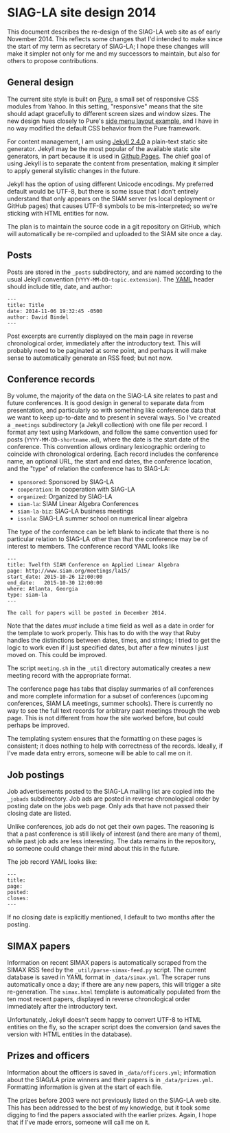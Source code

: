 # SIAG-LA site design 2014

This document describes the re-design of the SIAG-LA web site as of
early November 2014.  This reflects some changes that I'd intended to
make since the start of my term as secretary of SIAG-LA; I hope these
changes will make it simpler not only for me and my successors to
maintain, but also for others to propose contributions.

## General design

The current site style is built on [Pure][pure], a small set of
responsive CSS modules from Yahoo.  In this setting, "responsive"
means that the site should adapt gracefully to different screen sizes
and window sizes.  The new design hues closely to Pure's
[side menu layout example][side], and I have in no way modified the
default CSS behavior from the Pure framework.

For content management, I am using [Jekyll 2.4.0][jekyll] a plain-text
static site generator.  Jekyll may be the most popular of the
available static site generators, in part because it is used in
[Github Pages][ghpages].  The chief goal of using Jekyll is to
separate the content from presentation, making it simpler to apply
general stylistic changes in the future.

Jekyll has the option of using different Unicode encodings.  My
preferred default would be UTF-8, but there is some issue that I don't
entirely understand that only appears on the SIAM server (vs local
deployment or GitHub pages) that causes UTF-8 symbols to be
mis-interpreted; so we're sticking with HTML entities for now.

The plan is to maintain the source code in a git repository on GitHub,
which will automatically be re-compiled and uploaded to the SIAM site
once a day.

## Posts

Posts are stored in the `_posts` subdirectory, and are named according
to the usual Jekyll convention (`YYYY-MM-DD-topic.extension`).
The [YAML][yaml] header should include title, date, and author:

    ---
    title: Title
    date: 2014-11-06 19:32:45 -0500
    author: David Bindel
    ---

Post excerpts are currently displayed on the main page in reverse
chronological order, immediately after the introductory text.
This will probably need to be paginated at some point, and perhaps
it will make sense to automatically generate an RSS feed; but not now.

## Conference records

By volume, the majority of the data on the SIAG-LA site relates to
past and future conferences.  It is good design in general to separate
data from presentation, and particularly so with something like
conference data that we want to keep up-to-date and to present in
several ways.  So I've created a `_meetings` subdirectory (a Jekyll
collection) with one file per record.  I format any text using
Markdown, and follow the same convention used for posts
(`YYYY-MM-DD-shortname.md`), where the date is the start date of the
conference.  This convention allows ordinary lexicographic ordering to
coincide with chronological ordering.  Each record includes the
conference name, an optional URL, the start and end dates, the
conference location, and the "type" of relation the conference has to
SIAG-LA:

- `sponsored`: Sponsored by SIAG-LA
- `cooperation`: In cooperation with SIAG-LA
- `organized`: Organized by SIAG-LA
- `siam-la`: SIAM Linear Algebra Conferences
- `siam-la-biz`: SIAG-LA business meetings
- `issnla`: SIAG-LA summer school on numerical linear algebra

The type of the conference can be left blank to indicate that there
is no particular relation to SIAG-LA other than that the conference
may be of interest to members.  The conference record YAML looks like

    ---
    title: Twelfth SIAM Conference on Applied Linear Algebra
    page: http://www.siam.org/meetings/la15/
    start_date: 2015-10-26 12:00:00
    end_date:   2015-10-30 12:00:00
    where: Atlanta, Georgia
    type: siam-la
    ---

    The call for papers will be posted in December 2014.

Note that the dates *must* include a time field as well as a date
in order for the template to work properly.  This has to do with the
way that Ruby handles the distinctions between dates, times, and
strings; I tried to get the logic to work even if I just specified
dates, but after a few minutes I just moved on.  This could be
improved.

The script `meeting.sh` in the `_util` directory automatically
creates a new meeting record with the appropriate format.

The conference page has tabs that display summaries of all conferences
and more complete information for a subset of conferences (upcoming
conferences, SIAM LA meetings, summer schools).  There is currently no
way to see the full text records for arbitrary past meetings through
the web page.  This is not different from how the site worked before,
but could perhaps be improved.

The templating system ensures that the formatting on these pages is
consistent; it does nothing to help with correctness of the records.
Ideally, if I've made data entry errors, someone will be able to call
me on it.

## Job postings

Job advertisements posted to the SIAG-LA mailing list are copied into
the `_jobads` subdirectory.  Job ads are posted in reverse chronological
order by posting date on the jobs web page.  Only ads that have not
passed their closing date are listed.

Unlike conferences, job ads do not get their own pages.  The reasoning
is that a past conference is still likely of interest (and there are
many of them), while past job ads are less interesting.  The data
remains in the repository, so someone could change their mind about
this in the future.

The job record YAML looks like:

    ---
    title: 
    page:
    posted:
    closes:
    ---

If no closing date is explicitly mentioned, I default to two months
after the posting.


## SIMAX papers

Information on recent SIMAX papers is automatically scraped from the
SIMAX RSS feed by the `_util/parse-simax-feed.py` script.  The current
database is saved in YAML format in `_data/simax.yml`.  The scraper
runs automatically once a day; if there are any new papers, this will
trigger a site re-generation.  The `simax.html` template is
automatically populated from the ten most recent papers, displayed
in reverse chronological order immediately after the introductory
text.

Unfortunately, Jekyll doesn't seem happy to convert UTF-8 to HTML
entities on the fly, so the scraper script does the conversion
(and saves the version with HTML entities in the database).

## Prizes and officers

Information about the officers is saved in `_data/officers.yml`;
information about the SIAG/LA prize winners and their papers
is in `_data/prizes.yml`.  Formatting information is given at
the start of each file.

The prizes before 2003 were not previously listed on the SIAG-LA web
site.  This has been addressed to the best of my knowledge, but it
took some digging to find the papers associated with the earlier
prizes.  Again, I hope that if I've made errors, someone will call
me on it.

[pure]: http://purecss.io/
[side]: http://purecss.io/layouts/
[jekyll]: http://jekyllrb.com/
[ghpages]: https://pages.github.com/
[yaml]: http://jekyllrb.com/docs/frontmatter/
[tpw]: http://tom.preston-werner.com/2008/11/17/blogging-like-a-hacker.html
